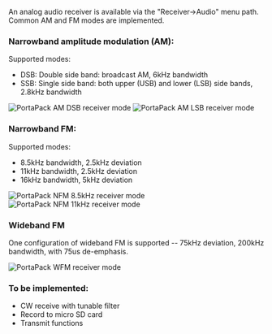 An analog audio receiver is available via the "Receiver->Audio" menu path. Common AM and FM modes are implemented.

### Narrowband amplitude modulation (AM):

Supported modes:

* DSB: Double side band: broadcast AM, 6kHz bandwidth
* SSB: Single side band: both upper (USB) and lower (LSB) side bands, 2.8kHz bandwidth

![PortaPack AM DSB receiver mode](https://raw.github.com/sharebrained/portapack-hackrf/master/doc/images/wiki/ui/audio/am_dsb.png)
![PortaPack AM LSB receiver mode](https://raw.github.com/sharebrained/portapack-hackrf/master/doc/images/wiki/ui/audio/am_lsb.png)

### Narrowband FM:

Supported modes:

* 8.5kHz bandwidth, 2.5kHz deviation
* 11kHz bandwidth, 2.5kHz deviation
* 16kHz bandwidth, 5kHz deviation

![PortaPack NFM 8.5kHz receiver mode](https://raw.github.com/sharebrained/portapack-hackrf/master/doc/images/wiki/ui/audio/nfm_8k5_70cm.png)
![PortaPack NFM 11kHz receiver mode](https://raw.github.com/sharebrained/portapack-hackrf/master/doc/images/wiki/ui/audio/nfm_11k_noaa.png)

### Wideband FM

One configuration of wideband FM is supported -- 75kHz deviation, 200kHz bandwidth, with 75us de-emphasis.

![PortaPack WFM receiver mode](https://raw.github.com/sharebrained/portapack-hackrf/master/doc/images/wiki/ui/audio/wfm.png)

### To be implemented:

* CW receive with tunable filter
* Record to micro SD card
* Transmit functions